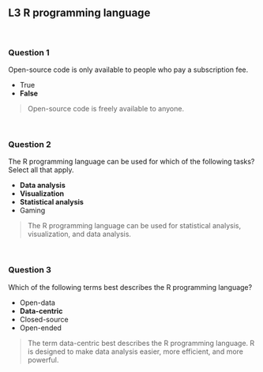 ## L3 R programming language

&nbsp;

### Question 1

Open-source code is only available to people who pay a subscription fee. 

* True
* **False** 

> Open-source code is freely available to anyone. 

&nbsp;

### Question 2

The R programming language can be used for which of the following tasks? Select all that apply. 

* **Data analysis**
* **Visualization** 
* **Statistical analysis**
* Gaming

> The R programming language can be used for statistical analysis, visualization, and data analysis.

&nbsp;

### Question 3

Which of the following terms best describes the R programming language? 

* Open-data 
* **Data-centric**
* Closed-source 
* Open-ended 

> The term data-centric best describes the R programming language. R is designed to make data analysis easier, more efficient, and more powerful. 